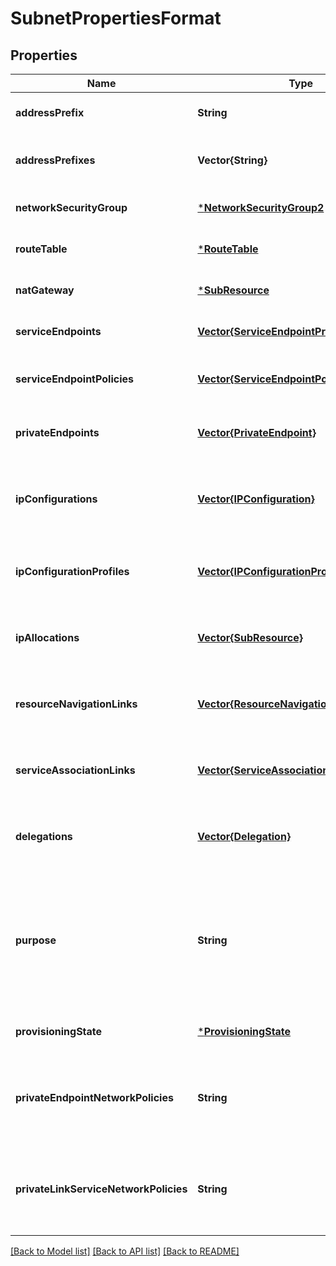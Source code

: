 # SubnetPropertiesFormat


## Properties
Name | Type | Description | Notes
------------ | ------------- | ------------- | -------------
**addressPrefix** | **String** | The address prefix for the subnet. | [optional] [default to nothing]
**addressPrefixes** | **Vector{String}** | List of address prefixes for the subnet. | [optional] [default to nothing]
**networkSecurityGroup** | [***NetworkSecurityGroup2**](NetworkSecurityGroup2.md) |  | [optional] [default to nothing]
**routeTable** | [***RouteTable**](RouteTable.md) |  | [optional] [default to nothing]
**natGateway** | [***SubResource**](SubResource.md) |  | [optional] [default to nothing]
**serviceEndpoints** | [**Vector{ServiceEndpointPropertiesFormat}**](ServiceEndpointPropertiesFormat.md) | An array of service endpoints. | [optional] [default to nothing]
**serviceEndpointPolicies** | [**Vector{ServiceEndpointPolicy}**](ServiceEndpointPolicy.md) | An array of service endpoint policies. | [optional] [default to nothing]
**privateEndpoints** | [**Vector{PrivateEndpoint}**](PrivateEndpoint.md) | An array of references to private endpoints. | [optional] [readonly] [default to nothing]
**ipConfigurations** | [**Vector{IPConfiguration}**](IPConfiguration.md) | An array of references to the network interface IP configurations using subnet. | [optional] [readonly] [default to nothing]
**ipConfigurationProfiles** | [**Vector{IPConfigurationProfile}**](IPConfigurationProfile.md) | Array of IP configuration profiles which reference this subnet. | [optional] [readonly] [default to nothing]
**ipAllocations** | [**Vector{SubResource}**](SubResource.md) | Array of IpAllocation which reference this subnet. | [optional] [default to nothing]
**resourceNavigationLinks** | [**Vector{ResourceNavigationLink}**](ResourceNavigationLink.md) | An array of references to the external resources using subnet. | [optional] [readonly] [default to nothing]
**serviceAssociationLinks** | [**Vector{ServiceAssociationLink}**](ServiceAssociationLink.md) | An array of references to services injecting into this subnet. | [optional] [readonly] [default to nothing]
**delegations** | [**Vector{Delegation}**](Delegation.md) | An array of references to the delegations on the subnet. | [optional] [default to nothing]
**purpose** | **String** | A read-only string identifying the intention of use for this subnet based on delegations and other user-defined properties. | [optional] [readonly] [default to nothing]
**provisioningState** | [***ProvisioningState**](ProvisioningState.md) |  | [optional] [default to nothing]
**privateEndpointNetworkPolicies** | **String** | Enable or Disable apply network policies on private end point in the subnet. | [optional] [default to nothing]
**privateLinkServiceNetworkPolicies** | **String** | Enable or Disable apply network policies on private link service in the subnet. | [optional] [default to nothing]


[[Back to Model list]](../README.md#models) [[Back to API list]](../README.md#api-endpoints) [[Back to README]](../README.md)


